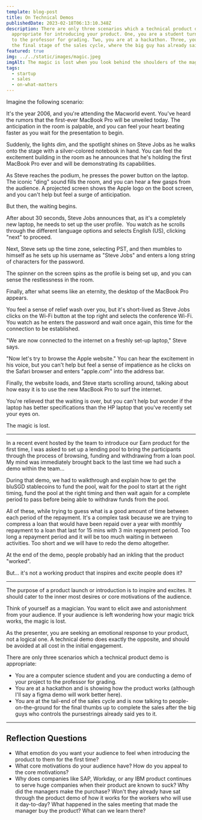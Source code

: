 ```yaml
---
template: blog-post
title: On Technical Demos
publishedDate: 2023-02-18T06:13:10.348Z
description: There are only three scenarios which a technical product demo is
  appropriate for introducing your product. One, you are a student turning it in
  to the professor for grading. Two, you are at a hackathon. Three, you are at
  the final stage of the sales cycle, where the big guy has already said "yes".
featured: true
img: ../../static/images/magic.jpeg
imgAlt: The magic is lost when you look behind the shoulders of the magician
tags:
  - startup
  - sales
  - on-what-matters
---
```

Imagine the following scenario:

It's the year 2006, and you're attending the Macworld event. You've heard the rumors that the first-ever MacBook Pro will be unveiled today. The anticipation in the room is palpable, and you can feel your heart beating faster as you wait for the presentation to begin.

Suddenly, the lights dim, and the spotlight shines on Steve Jobs as he walks onto the stage with a silver-colored notebook in hand. You can feel the excitement building in the room as he announces that he's holding the first MacBook Pro ever and will be demonstrating its capabilities.

As Steve reaches the podium, he presses the power button on the laptop. The iconic "ding" sound fills the room, and you can hear a few gasps from the audience. A projected screen shows the Apple logo on the boot screen, and you can't help but feel a surge of anticipation.

But then, the waiting begins. 

After about 30 seconds, Steve Jobs announces that, as it's a completely new laptop, he needs to set up the user profile. 
You watch as he scrolls through the different language options and selects English (US), clicking "next" to proceed.

Next, Steve sets up the time zone, selecting PST, and then mumbles to himself as he sets up his username as "Steve Jobs" and enters a long string of characters for the password.

The spinner on the screen spins as the profile is being set up, and you can sense the restlessness in the room.

Finally, after what seems like an eternity, the desktop of the MacBook Pro appears. 

You feel a sense of relief wash over you, but it's short-lived as Steve Jobs clicks on the Wi-Fi button at the top right and selects the conference Wi-Fi. You watch as he enters the password and wait once again, this time for the connection to be established.

"We are now connected to the internet on a freshly set-up laptop," Steve says. 

"Now let's try to browse the Apple website." You can hear the excitement in his voice, but you can't help but feel a sense of impatience as he clicks on the Safari browser and enters "apple.com" into the address bar.

Finally, the website loads, and Steve starts scrolling around, talking about how easy it is to use the new MacBook Pro to surf the internet. 

You're relieved that the waiting is over, but you can't help but wonder if the laptop has better specifications than the HP laptop that you've recently set your eyes on.

The magic is lost. 

---

In a recent event hosted by the team to introduce our Earn product for the first time, I was asked to set up a lending pool to bring the participants through the process of browsing, funding and withdrawing from a loan pool. My mind was immediately brought back to the last time we had such a demo within the team…

During that demo, we had to walkthrough and explain how to get the bluSGD stablecoins to fund the pool, wait for the pool to start at the right timing, fund the pool at the right timing and then wait again for a complete period to pass before being able to withdraw funds from the pool.

All of these, while trying to guess what is a good amount of time between each period of the repayment. It's a complex task because we are trying to compress a loan that would have been repaid over a year with monthly repayment to a loan that last for 15 mins with 3 min repayment period. Too long a repayment period and it will be too much waiting in between activities. Too short and we will have to redo the demo altogether. 

At the end of the demo, people probably had an inkling that the product "worked".

But… it's not a working product that inspires and excite people does it?

---

T﻿he purpose of a product launch or introduction is to inspire and excites. It should cater to the inner most desires or core motivations of the audience. 

T﻿hink of yourself as a magician. You want to elicit awe and astonishment from your audience. If your audience is left wondering how your magic trick works, the magic is lost. 

As the presenter, you are seeking an emotional response to your product, not a logical one. A﻿ technical demo does exactly the opposite, and should be avoided at all cost in the initial engagement.

There are only three scenarios which a technical product demo is appropriate:

- You are a computer science student and you are conducting a demo of your project to the professor for grading. 
- You are at a hackathon and is showing how the product works (although I'll say a figma demo will work better here). 
- You are at the tail-end of the sales cycle and is now talking to people-on-the-ground for the final thumbs up to complete the sales after the big guys who controls the pursestrings already said yes to it.

---

## Reflection Questions 

- What emotion do you want your audience to feel when introducing the product to them for the first time? 
- What core motivations do your audience have? How do you appeal to the core motivations? 
- Why does companies like SAP, Workday, or any IBM product continues to serve huge companies when their product are known to suck? Why did the managers make the purchase? Won't they already have sat through the product demo of how it works for the workers who will use it day-to-day? What happened in the sales meeting that made the manager buy the product? What can we learn there?